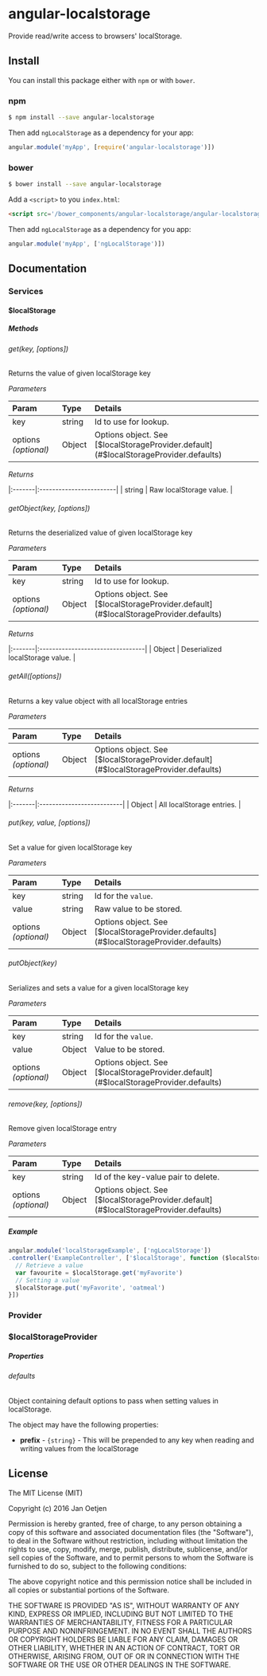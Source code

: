 # angular-localstorage

Provide read/write access to browsers' localStorage.

## Install

You can install this package either with `npm` or with `bower`.

### npm

```sh
$ npm install --save angular-localstorage
```

Then add `ngLocalStorage` as a dependency for your app:

```js
angular.module('myApp', [require('angular-localstorage')])
```

### bower

```sh
$ bower install --save angular-localstorage
```

Add a `<script>` to you `index.html`:

```html
<script src='/bower_components/angular-localstorage/angular-localstorage.js"></script>
```

Then add `ngLocalStorage` as a dependency for you app:

```js
angular.module('myApp', ['ngLocalStorage')])
```

## Documentation

### Services

#### $localStorage

##### Methods

###### get(key, [options])

Returns the value of given localStorage key

_Parameters_

| Param                | Type   | Details                                                                              |
|:---------------------|:-------|:-------------------------------------------------------------------------------------|
| key                  | string | Id to use for lookup.                                                                |
| options _(optional)_ | Object | Options object. See [$localStorageProvider.default](#$localStorageProvider.defaults) |

_Returns_

|:-------|:------------------------|
| string | Raw localStorage value. |

###### getObject(key, [options])

Returns the deserialized value of given localStorage key

_Parameters_

| Param                | Type   | Details                                                                              |
|:---------------------|:-------|:-------------------------------------------------------------------------------------|
| key                  | string | Id to use for lookup.                                                                |
| options _(optional)_ | Object | Options object. See [$localStorageProvider.default](#$localStorageProvider.defaults) |

_Returns_

|:-------|:---------------------------------|
| Object | Deserialized localStorage value. |

###### getAll([options])

Returns a key value object with all localStorage entries

_Parameters_

| Param                | Type   | Details                                                                              |
|:---------------------|:-------|:-------------------------------------------------------------------------------------|
| options _(optional)_ | Object | Options object. See [$localStorageProvider.default](#$localStorageProvider.defaults) |

_Returns_

|:-------|:--------------------------|
| Object | All localStorage entries. |

###### put(key, value, [options])

Set a value for given localStorage key

_Parameters_

| Param                | Type   | Details                                                                               |
|:---------------------|:-------|:--------------------------------------------------------------------------------------|
| key                  | string | Id for the `value`.                                                                   |
| value                | string | Raw value to be stored.                                                               |
| options _(optional)_ | Object | Options object. See [$localStorageProvider.defaults](#$localStorageProvider.defaults) |

###### putObject(key)

Serializes and sets a value for a given localStorage key

_Parameters_

| Param                | Type   | Details                                                                              |
|:---------------------|:-------|:-------------------------------------------------------------------------------------|
| key                  | string | Id for the `value`.                                                                  |
| value                | Object | Value to be stored.                                                                  |
| options _(optional)_ | Object | Options object. See [$localStorageProvider.default](#$localStorageProvider.defaults) |

###### remove(key, [options])

Remove given localStorage entry

_Parameters_

| Param                | Type   | Details                                                                              |
|:---------------------|:-------|:-------------------------------------------------------------------------------------|
| key                  | string | Id of the key-value pair to delete.                                                  |
| options _(optional)_ | Object | Options object. See [$localStorageProvider.default](#$localStorageProvider.defaults) |

##### Example

```js
angular.module('localStorageExample', ['ngLocalStorage'])
.controller('ExampleController', ['$localStorage', function ($localStorage) {
  // Retrieve a value
  var favourite = $localStorage.get('myFavorite')
  // Setting a value
  $localStorage.put('myFavorite', 'oatmeal')
}])
```

### Provider

### $localStorageProvider

##### Properties

###### <a id="$localStorageProvider.defaults"></a>defaults

Object containing default options to pass when setting values in localStorage.

The object may have the following properties:

- **prefix** - `{string}` - This will be prepended to any key when reading 
  and writing values from the localStorage


## License

The MIT License (MIT)

Copyright (c) 2016 Jan Oetjen

Permission is hereby granted, free of charge, to any person obtaining a copy
of this software and associated documentation files (the "Software"), to deal
in the Software without restriction, including without limitation the rights
to use, copy, modify, merge, publish, distribute, sublicense, and/or sell
copies of the Software, and to permit persons to whom the Software is
furnished to do so, subject to the following conditions:

The above copyright notice and this permission notice shall be included in all
copies or substantial portions of the Software.

THE SOFTWARE IS PROVIDED "AS IS", WITHOUT WARRANTY OF ANY KIND, EXPRESS OR
IMPLIED, INCLUDING BUT NOT LIMITED TO THE WARRANTIES OF MERCHANTABILITY,
FITNESS FOR A PARTICULAR PURPOSE AND NONINFRINGEMENT. IN NO EVENT SHALL THE
AUTHORS OR COPYRIGHT HOLDERS BE LIABLE FOR ANY CLAIM, DAMAGES OR OTHER
LIABILITY, WHETHER IN AN ACTION OF CONTRACT, TORT OR OTHERWISE, ARISING FROM,
OUT OF OR IN CONNECTION WITH THE SOFTWARE OR THE USE OR OTHER DEALINGS IN THE
SOFTWARE.
